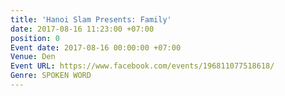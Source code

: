 ```yaml
---
title: 'Hanoi Slam Presents: Family'
date: 2017-08-16 11:23:00 +07:00
position: 0
Event date: 2017-08-16 00:00:00 +07:00
Venue: Den
Event URL: https://www.facebook.com/events/196811077518618/
Genre: SPOKEN WORD
---
```


